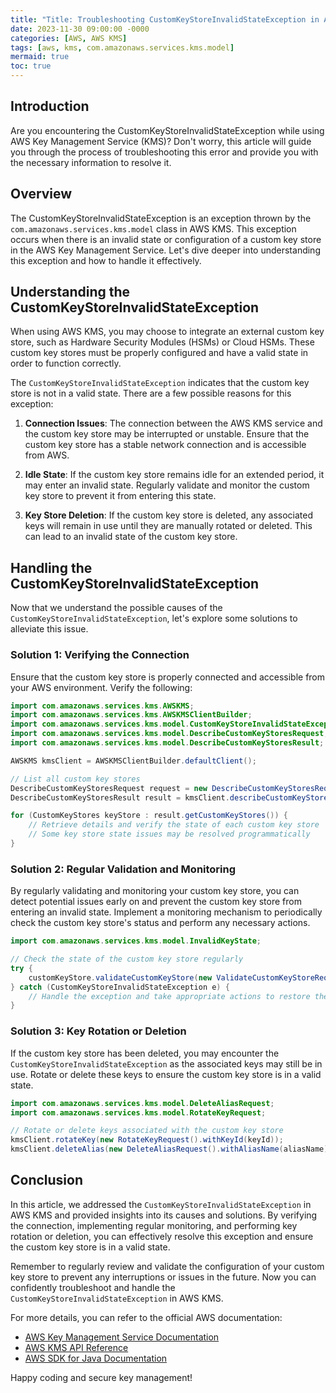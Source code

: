 ```yaml
---
title: "Title: Troubleshooting CustomKeyStoreInvalidStateException in AWS KMS"
date: 2023-11-30 09:00:00 -0000
categories: [AWS, AWS KMS]
tags: [aws, kms, com.amazonaws.services.kms.model]
mermaid: true
toc: true
---
```



## Introduction

Are you encountering the CustomKeyStoreInvalidStateException while using AWS Key Management Service (KMS)? Don't worry, this article will guide you through the process of troubleshooting this error and provide you with the necessary information to resolve it.

## Overview

The CustomKeyStoreInvalidStateException is an exception thrown by the `com.amazonaws.services.kms.model` class in AWS KMS. This exception occurs when there is an invalid state or configuration of a custom key store in the AWS Key Management Service. Let's dive deeper into understanding this exception and how to handle it effectively.

## Understanding the CustomKeyStoreInvalidStateException

When using AWS KMS, you may choose to integrate an external custom key store, such as Hardware Security Modules (HSMs) or Cloud HSMs. These custom key stores must be properly configured and have a valid state in order to function correctly.

The `CustomKeyStoreInvalidStateException` indicates that the custom key store is not in a valid state. There are a few possible reasons for this exception:

1. **Connection Issues**: The connection between the AWS KMS service and the custom key store may be interrupted or unstable. Ensure that the custom key store has a stable network connection and is accessible from AWS.

2. **Idle State**: If the custom key store remains idle for an extended period, it may enter an invalid state. Regularly validate and monitor the custom key store to prevent it from entering this state.

3. **Key Store Deletion**: If the custom key store is deleted, any associated keys will remain in use until they are manually rotated or deleted. This can lead to an invalid state of the custom key store.

## Handling the CustomKeyStoreInvalidStateException

Now that we understand the possible causes of the `CustomKeyStoreInvalidStateException`, let's explore some solutions to alleviate this issue.

### Solution 1: Verifying the Connection

Ensure that the custom key store is properly connected and accessible from your AWS environment. Verify the following:

```java
import com.amazonaws.services.kms.AWSKMS;
import com.amazonaws.services.kms.AWSKMSClientBuilder;
import com.amazonaws.services.kms.model.CustomKeyStoreInvalidStateException;
import com.amazonaws.services.kms.model.DescribeCustomKeyStoresRequest;
import com.amazonaws.services.kms.model.DescribeCustomKeyStoresResult;

AWSKMS kmsClient = AWSKMSClientBuilder.defaultClient();

// List all custom key stores
DescribeCustomKeyStoresRequest request = new DescribeCustomKeyStoresRequest();
DescribeCustomKeyStoresResult result = kmsClient.describeCustomKeyStores(request);

for (CustomKeyStores keyStore : result.getCustomKeyStores()) {
    // Retrieve details and verify the state of each custom key store
    // Some key store state issues may be resolved programmatically
}
```

### Solution 2: Regular Validation and Monitoring

By regularly validating and monitoring your custom key store, you can detect potential issues early on and prevent the custom key store from entering an invalid state. Implement a monitoring mechanism to periodically check the custom key store's status and perform any necessary actions.

```java
import com.amazonaws.services.kms.model.InvalidKeyState;

// Check the state of the custom key store regularly
try {
    customKeyStore.validateCustomKeyStore(new ValidateCustomKeyStoreRequest().withCustomKeyStoreId(keyStoreId));
} catch (CustomKeyStoreInvalidStateException e) {
    // Handle the exception and take appropriate actions to restore the custom key store's state
}
```

### Solution 3: Key Rotation or Deletion

If the custom key store has been deleted, you may encounter the `CustomKeyStoreInvalidStateException` as the associated keys may still be in use. Rotate or delete these keys to ensure the custom key store is in a valid state.

```java
import com.amazonaws.services.kms.model.DeleteAliasRequest;
import com.amazonaws.services.kms.model.RotateKeyRequest;

// Rotate or delete keys associated with the custom key store
kmsClient.rotateKey(new RotateKeyRequest().withKeyId(keyId));
kmsClient.deleteAlias(new DeleteAliasRequest().withAliasName(aliasName));
```

## Conclusion

In this article, we addressed the `CustomKeyStoreInvalidStateException` in AWS KMS and provided insights into its causes and solutions. By verifying the connection, implementing regular monitoring, and performing key rotation or deletion, you can effectively resolve this exception and ensure the custom key store is in a valid state.

Remember to regularly review and validate the configuration of your custom key store to prevent any interruptions or issues in the future. Now you can confidently troubleshoot and handle the `CustomKeyStoreInvalidStateException` in AWS KMS.

For more details, you can refer to the official AWS documentation:

- [AWS Key Management Service Documentation](https://aws.amazon.com/kms/)
- [AWS KMS API Reference](https://docs.aws.amazon.com/kms/latest/APIReference/)
- [AWS SDK for Java Documentation](https://docs.aws.amazon.com/sdk-for-java/)

Happy coding and secure key management!